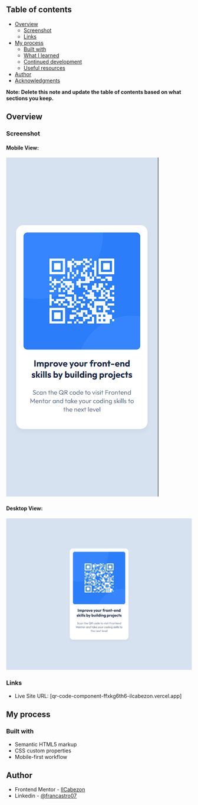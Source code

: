 ## Table of contents

- [Overview](#overview)
  - [Screenshot](#screenshot)
  - [Links](#links)
- [My process](#my-process)
  - [Built with](#built-with)
  - [What I learned](#what-i-learned)
  - [Continued development](#continued-development)
  - [Useful resources](#useful-resources)
- [Author](#author)
- [Acknowledgments](#acknowledgments)

**Note: Delete this note and update the table of contents based on what sections you keep.**

## Overview

### Screenshot

#### Mobile View:
![](./images//mobile.png)

#### Desktop View:
![](./images//desktop.png)

### Links

- Live Site URL: [qr-code-component-ffxkg6th6-ilcabezon.vercel.app]

## My process

### Built with

- Semantic HTML5 markup
- CSS custom properties
- Mobile-first workflow

## Author

- Frontend Mentor - [IlCabezon](https://www.frontendmentor.io/profile/IlCabezon)
- Linkedin - [@francastro07](https://www.linkedin.com/in/francastro07/)
